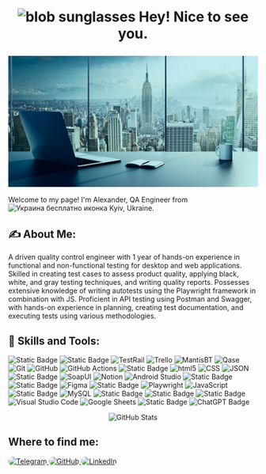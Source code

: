 <h1>
  <p align="center">
<img src="https://emojis.slackmojis.com/emojis/images/1531849430/4246/blob-sunglasses.gif?1531849430" alt="blob sunglasses" width="50" height="50">
  Hey! Nice to see you.
  </p>
</h1>

<img src="https://github.com/AlexUA2022/AlexUA2022/blob/main/assets/1611085778_1-p-fon-dlya-linkedin-2.jpg" alt="Header" style="max-width: 100%;">

<p>
  Welcome to my page! I'm Alexander, QA Engineer from 
<img src="https://cdn-icons-png.flaticon.com/512/197/197572.png" width="13" height="13" alt="Украина бесплатно иконка" title="Украина бесплатно иконка">
 Kyiv, Ukraine.
</p>

<h2>✍️ About Me:</h2>
<p>
A driven quality control engineer with 1 year of hands-on experience in functional and non-functional testing for desktop and web applications. Skilled in creating test cases to assess product quality, applying black, white, and gray testing techniques, and writing quality reports. Possesses extensive knowledge of writing autotests using the Playwright framework in combination with JS. Proficient in API testing using Postman and Swagger, with hands-on experience in planning, creating test documentation, and executing tests using various methodologies.
</p>

<h2>🔧 Skills and Tools:</h2>
<p>

<img src="https://img.shields.io/badge/JIRA-4493f8?style=plastic&logo=jirasoftware&logoColor=%23FFFFFF" alt="Static Badge">
<img src="https://img.shields.io/badge/Zephyr-FF0000?style=plastic&logo=zephyr&logoColor=FFFFFF" alt="Static Badge">
<img alt="TestRail" src="https://img.shields.io/badge/-TestRail-0052CC?style=plastic&logo=TestRail&logoColor=white" style="max-width: 100%;">
<img alt="Trello" src="https://img.shields.io/badge/-Trello-DA62AC?style=plastic&logo=Trello&logoColor=white" style="max-width: 100%;">
<img alt="MantisBT" src="https://img.shields.io/badge/MantisBT-82B536?style=plastic&logo=mantis&logoColor=white" style="max-width: 100%;">
<img alt="Qase" src="https://img.shields.io/badge/-Qase-8e58ff?style=plastic&logo=Qase&logoColor=white" style="max-width: 100%;">
<img alt="Git" src="https://img.shields.io/badge/-Git-F05032?style=plastic&logo=Git&logoColor=FFFFFF" style="max-width: 100%;">
<img alt="GitHub" src="https://img.shields.io/badge/-GitHub-FFFFFF?style=plastic&logo=GitHub&logoColor=black" style="max-width: 100%;">
<img alt="GitHub Actions" src="https://img.shields.io/badge/-GitHub Actions-4493f8?style=plastic&logo=GitHub Actions&logoColor=black" style="max-width: 100%;">
<img src="https://img.shields.io/badge/Miro-Lime?style=plastic&logo=miro" alt="Static Badge" style="max-width: 100%;">
<img alt="html5" src="https://img.shields.io/badge/-HTML5-E34F26?style=plastic&logo=html5&logoColor=white" style="max-width: 100%;">
<img alt="CSS" src="https://img.shields.io/badge/CSS-4493f8?style=plastic&logo=css3&logoColor=FFFFFF" style="max-width: 100%;">
<img alt="JSON" src="https://img.shields.io/badge/-JSON-072A50?style=plastic&logo=json&logoColor=#4493f8" style="max-width: 100%;">
<img src="https://img.shields.io/badge/Postman-%23FF6C37?style=plastic&logo=postman&logoColor=black" alt="Static Badge" style="max-width: 100%;">
<img alt="SoapUI" src="https://img.shields.io/badge/-SoapUI-82B536?style=plastic&&logo=SoapUI&logoColor=white" style="max-width: 100%;">
<img alt="Notion" src="https://img.shields.io/badge/-Notion-FFFFFF?style=plastic&logo=Notion&logoColor=black" style="max-width: 100%;">
<img alt="Android Studio" src="https://img.shields.io/badge/-Android Studio-4493f8?style=plastic&logo=Android Studio&logoColor=#4493f8" style="max-width: 100%;">
<img src="https://img.shields.io/badge/Swagger-%23072A50?style=plastic&logo=swagger&logoColor=%2385EA2D" alt="Static Badge" style="max-width: 100%;">
<img src="https://img.shields.io/badge/Charles-%231828FF?style=plastic&logo=charles&logoColor=%23F3F5F5" alt="Static Badge" style="max-width: 100%;">
<img alt="Figma" src="https://img.shields.io/badge/-Figma-DA62AC?style=plastic&logo=Figma&logoColor=black" style="max-width: 100%;">
<img src="https://img.shields.io/badge/Dev-Tools-blue?style=plastic&labelColor=gray&color=blue" alt="Static Badge" style="max-width: 100%;">
<img alt="Playwright" src="https://img.shields.io/badge/Playwright-8e58ff?style=plastic&logo=playwright&logoColor=white" style="max-width: 100%;">
<img alt="JavaScript" src="https://img.shields.io/badge/-JavaScript-FFFF00?style=plastic&logo=JavaScript&logoColor=black" style="max-width: 100%;">
<img src="https://img.shields.io/badge/Linux-FFFFFF?style=plastic&logo=linux&logoColor=black&labelColor=FFFFFF" alt="Static Badge">
<img alt="MySQL" src="https://img.shields.io/badge/-MySQL-0052CC?style=plastic&logo=MySQL&logoColor=white" style="max-width: 100%;">
<img src="https://img.shields.io/badge/Confluence-FF0000?style=plastic&logo=confluence&logoColor=FFFFFF" alt="Static Badge">
<img src="https://img.shields.io/badge/Joomla-8e58ff?style=plastic&logo=Joomla&logoColor=%23172B4D" alt="Static Badge" style="max-width: 100%;">
<img src="https://img.shields.io/badge/XAMPP-FF6C37?style=plastic&logo=XAMPP&logoColor=%23172B4D" alt="Static Badge" style="max-width: 100%;">
<img alt="Visual Studio Code" src="https://img.shields.io/badge/Visual%20Studio%20Code-007ACC?style=plastic&logo=visual-studio-code&logoColor=white" style="max-width: 100%;">
<img alt="Google Sheets" src="https://img.shields.io/badge/-Google Sheets-FFFFFF?style=plastic&logo=Google Sheets&logoColor=#4493f8" style="max-width: 100%;">
<img src="https://img.shields.io/badge/BrowserStack-8e58ff?style=plastic&logo=BrowserStack&logoColor=%23FFFFFF" alt="Static Badge" style="max-width: 100%;">
<img src="https://img.shields.io/badge/ChatGPT-00C853?style=plastic&logo=openai&logoColor=FFFFFF" alt="ChatGPT Badge">


<div align="center">
  <img src="https://github-profile-summary-cards.vercel.app/api/cards/stats?username=AlexUA2022&theme=algolia&cache_buster=4" alt="GitHub Stats">
</div>


<h2> Where to find me: </h2>

<a href="http://t.me/av_saponov">
  <img alt="Telegram" src="https://img.shields.io/badge/Telegram-%234493f8.svg?&style=for-the-badge&logo=Telegram&logoColor=white" style="max-width: 100%; border-radius: 10px;">
</a>
<a href="https://github.com/AlexUA2022">
  <img alt="GitHub" src="https://img.shields.io/badge/GitHub-%2312100E.svg?&style=for-the-badge&logo=Github&logoColor=white" style="max-width: 100%; border-radius: 10px;">
</a>
<a href="https://www.linkedin.com/in/alexander-saponov">
  <img alt="LinkedIn" src="https://img.shields.io/badge/linkedin-%230077B5.svg?&style=for-the-badge&logo=linkedin&logoColor=white" style="max-width: 100%; border-radius: 10px;">
</a>







